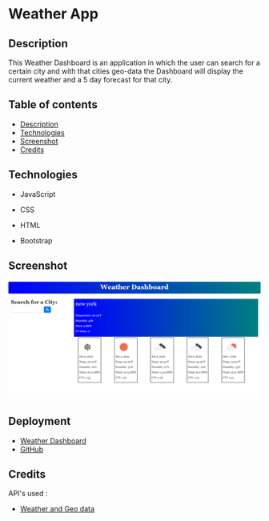 # Weather App 


## Description

This Weather Dashboard is an application in which the user can search for a certain city and with that cities geo-data the Dashboard will display the current weather and a 5 day forecast for that city.

## Table of contents
* [Description](#description)
* [Technologies](#technologies)
* [Screenshot](#screenshot)
* [Credits](#credits)


## Technologies

* JavaScript

* CSS

* HTML

* Bootstrap
 

## Screenshot

![Screenshot of dashboard](assets/images/screenshot.png)


## Deployment 

* [Weather Dashboard](https://kasaipreston.github.io/Weather-app/) 
* [GitHub](https://github.com/kasaipreston/Weather-app/settings/pages) 

## Credits
 
API's used : 
  * [Weather and Geo data](https://openweathermap.org/api) 
 








